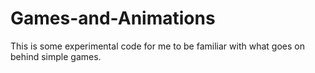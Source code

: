 # Games-and-Animations
This is some experimental code for me to be familiar with what goes on behind simple games.
